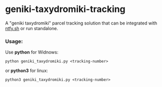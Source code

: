 # geniki-taxydromiki-tracking

A "geniki taxydromiki" parcel tracking solution that can be integrated with [ntfy.sh](http://ntfy.sh) or run standalone.

### Usage:

Use **python** for Widnows:

```
python geniki_taxydromiki.py <tracking-number>
```

or **python3** for linux:

```
python3 geniki_taxydromiki.py <tracking-number>
```
